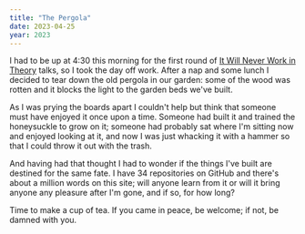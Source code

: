 ```yaml
---
title: "The Pergola"
date: 2023-04-25
year: 2023
---
```


I had to be up at 4:30 this morning for the first round of [It Will Never Work in Theory][nwit] talks,
so I took the day off work.
After a nap and some lunch I decided to tear down the old pergola in our garden:
some of the wood was rotten and it blocks the light to the garden beds we've built.

As I was prying the boards apart I couldn't help but think that
someone must have enjoyed it once upon a time.
Someone had built it and trained the honeysuckle to grow on it;
someone had probably sat where I'm sitting now and enjoyed looking at it,
and now I was just whacking it with a hammer so that I could throw it out with the trash.

And having had that thought I had to wonder if the things I've built are destined for the same fate.
I have 34 repositories on GitHub and there's about a million words on this site;
will anyone learn from it or will it bring anyone any pleasure after I'm gone,
and if so,
for how long?

Time to make a cup of tea.
If you came in peace, be welcome;
if not, be damned with you.

[nwit]: https://neverworkintheory.org/
